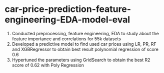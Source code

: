 # car-price-prediction-feature-engineering-EDA-model-eval

1. Conducted preprocessing, feature engineering, EDA to study about the feature importance and correlations for 55k datasets 
2. Developed a predictive model to find used car prices using LR, PR, RF and XGBRegressor to obtain best result polynomial regression of score 0.6
3. Hypertuned the parameters using GridSearch to obtain the best R2 score of 0.62 with Poly Regression

